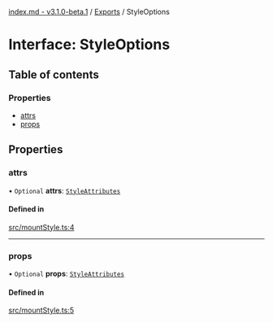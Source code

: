 [index.md - v3.1.0-beta.1](../README.md) / [Exports](../modules.md) / StyleOptions

# Interface: StyleOptions

## Table of contents

### Properties

- [attrs](StyleOptions.md#attrs)
- [props](StyleOptions.md#props)

## Properties

### attrs

• `Optional` **attrs**: [`StyleAttributes`](../modules.md#styleattributes)

#### Defined in

[src/mountStyle.ts:4](https://github.com/saqqdy/js-cool/blob/e92afe0/src/mountStyle.ts#L4)

---

### props

• `Optional` **props**: [`StyleAttributes`](../modules.md#styleattributes)

#### Defined in

[src/mountStyle.ts:5](https://github.com/saqqdy/js-cool/blob/e92afe0/src/mountStyle.ts#L5)
